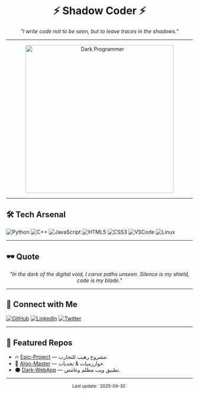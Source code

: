 <!-- README.md -->
<!-- ===== عنوان رهيب وغامض ===== -->
<h1 align="center">⚡ Shadow Coder ⚡</h1>
<p align="center">
  <em>"I write code not to be seen, but to leave traces in the shadows."</em>
</p>

---

<!-- ===== صورة غامضة لمبرمج ===== -->
<p align="center">
  <img src="https://i.ibb.co/z8rQ7dG/dark-programmer.png" alt="Dark Programmer" width="400"/>
</p>

---

<!-- ===== Tech Stack ===== -->
<h2 align="left">🛠️ Tech Arsenal</h2>
<p>
  <img alt="Python" src="https://img.shields.io/badge/Python-3776AB?style=for-the-badge&logo=python&logoColor=white" />
  <img alt="C++" src="https://img.shields.io/badge/C++-00599C?style=for-the-badge&logo=c%2B%2B&logoColor=white" />
  <img alt="JavaScript" src="https://img.shields.io/badge/JavaScript-F7DF1E?style=for-the-badge&logo=javascript&logoColor=black" />
  <img alt="HTML5" src="https://img.shields.io/badge/HTML5-E34F26?style=for-the-badge&logo=html5&logoColor=white" />
  <img alt="CSS3" src="https://img.shields.io/badge/CSS3-1572B6?style=for-the-badge&logo=css3&logoColor=white" />
  <img alt="VSCode" src="https://img.shields.io/badge/VS%20Code-007ACC?style=for-the-badge&logo=visual-studio-code&logoColor=white" />
  <img alt="Linux" src="https://img.shields.io/badge/Linux-FCC624?style=for-the-badge&logo=linux&logoColor=black" />
</p>

---

<!-- ===== Quote ===== -->
<h2 align="left">🕶️ Quote</h2>
<p align="center">
  <em>"In the dark of the digital void, I carve paths unseen.  
  Silence is my shield, code is my blade."</em>
</p>

---

<!-- ===== Contact ===== -->
<h2 align="left">🌌 Connect with Me</h2>
<p align="left">
  <a href="https://github.com/your-username"><img alt="GitHub" src="https://img.shields.io/badge/GitHub-100000?style=for-the-badge&logo=github&logoColor=white"/></a>
  <a href="https://linkedin.com/in/your-linkedin"><img alt="LinkedIn" src="https://img.shields.io/badge/LinkedIn-0077B5?style=for-the-badge&logo=linkedin&logoColor=white"/></a>
  <a href="https://twitter.com/your-twitter"><img alt="Twitter" src="https://img.shields.io/badge/Twitter-1DA1F2?style=for-the-badge&logo=twitter&logoColor=white"/></a>
</p>

---

<!-- ===== Featured Projects ===== -->
<h2 align="left">🚀 Featured Repos</h2>

- 🔥 [Epic-Project](https://github.com/your-username/Epic-Project) — مشروع رهيب للتجارب.
- 🧩 [Algo-Master](https://github.com/your-username/Algo-Master) — خوارزميات & تحديات.
- 🌑 [Dark-WebApp](https://github.com/your-username/Dark-WebApp) — تطبيق ويب مظلم وغامض.

---

<p align="center"><sub>Last update: `2025-09-30`</sub></p>
